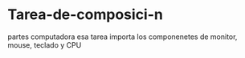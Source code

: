 # Tarea-de-composici-n
partes computadora
esa tarea  importa los componenetes de monitor, mouse, teclado y CPU
